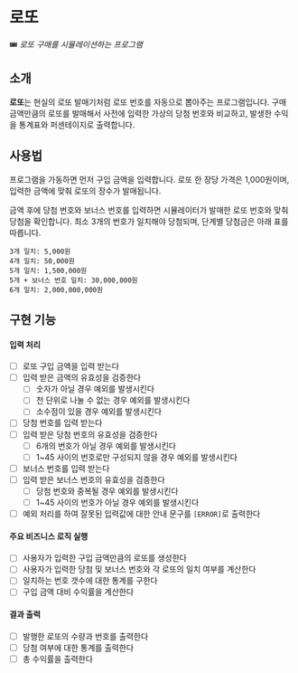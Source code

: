 # 로또

🎟 *로또 구매를 시뮬레이션하는 프로그램*

## 소개

**로또**는 현실의 로또 발매기처럼 로또 번호를 자동으로 뽑아주는 프로그램입니다. 구매 금액만큼의 로또를 발매해서 사전에 입력한 가상의 당첨 번호와 비교하고, 발생한 수익을 통계표와 퍼센테이지로 출력합니다.

## 사용법

프로그램을 가동하면 먼저 구입 금액을 입력합니다. 로또 한 장당 가격은 1,000원이며, 입력한 금액에 맞춰 로또의 장수가 발매됩니다.

금액 후에 당첨 번호와 보너스 번호를 입력하면 시뮬레이터가 발매한 로또 번호와 맞춰 당첨을 확인합니다. 최소 3개의 번호가 일치해야 당첨되며, 단계별 당첨금은 아래 표를 따릅니다. 

```
3개 일치: 5,000원
4개 일치: 50,000원
5개 일치: 1,500,000원
5개 + 보너스 번호 일치: 30,000,000원
6개 일치: 2,000,000,000원
```

## 구현 기능

#### 입력 처리
- [ ] 로또 구입 금액을 입력 받는다
- [ ] 입력 받은 금액의 유효성을 검증한다
  - [ ] 숫자가 아닐 경우 예외를 발생시킨다
  - [ ] 천 단위로 나눌 수 없는 경우 예외를 발생시킨다
  - [ ] 소수점이 있을 경우 예외를 발생시킨다
- [ ] 당첨 번호를 입력 받는다
- [ ] 입력 받은 당첨 번호의 유효성을 검증한다
  - [ ] 6개의 번호가 아닐 경우 예외를 발생시킨다
  - [ ] 1~45 사이의 번호로만 구성되지 않을 경우 예외를 발생시킨다
- [ ] 보너스 번호를 입력 받는다
- [ ] 입력 받은 보너스 번호의 유효성을 검증한다
  - [ ] 당첨 번호와 중복될 경우 예외를 발생시킨다
  - [ ] 1~45 사이의 번호가 아닐 경우 예외를 발생시킨다
- [ ] 예외 처리를 하여 잘못된 입력값에 대한 안내 문구를 `[ERROR]`로 출력한다

#### 주요 비즈니스 로직 실행
- [ ] 사용자가 입력한 구입 금액만큼의 로또를 생성한다
- [ ] 사용자가 입력한 당첨 및 보너스 번호와 각 로또의 일치 여부를 계산한다
- [ ] 일치하는 번호 갯수에 대한 통계를 구한다
- [ ] 구입 금액 대비 수익률을 계산한다

#### 결과 출력
- [ ] 발행한 로또의 수량과 번호를 출력한다
- [ ] 당첨 여부에 대한 통계를 출력한다
- [ ] 총 수익률을 출력한다